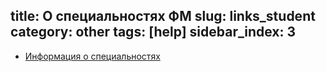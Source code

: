 title: О специальностях ФМ
slug: links_student
category: other
tags: [help]
sidebar_index: 3
---

- [Информация о специальностях](/fm/applicants/majors/)
